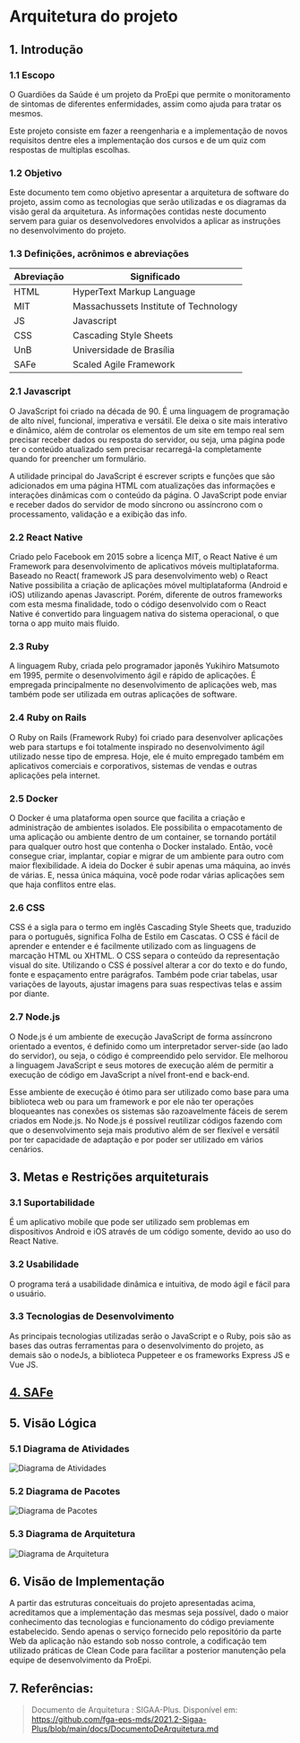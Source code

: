 # Arquitetura do projeto

## 1. Introdução

### 1.1 Escopo
O Guardiões da Saúde é um projeto da ProEpi que permite o monitoramento de sintomas de diferentes enfermidades, assim como ajuda para tratar os mesmos.

Este projeto consiste em fazer a reengenharia e a implementação de novos requisitos dentre eles a implementação dos cursos e de um quiz com respostas de multiplas escolhas.

### 1.2 Objetivo
Este documento tem como objetivo apresentar a arquitetura de software do projeto, assim como as tecnologias que serão utilizadas e os diagramas da visão geral da arquitetura. As informações contidas neste documento servem para guiar os desenvolvedores envolvidos a aplicar as instruções no desenvolvimento do projeto.

### 1.3 Definições, acrônimos e abreviações

| Abreviação | Significado |
|---|---|
| HTML | HyperText Markup Language |
| MIT | Massachussets Institute of Technology |
| JS | Javascript |
| CSS | Cascading Style Sheets |
| UnB | Universidade de Brasília |
| SAFe | Scaled Agile Framework |

### 2.1 Javascript
O JavaScript foi criado na década de 90. É uma linguagem de programação de alto nível, funcional, imperativa e versátil. Ele deixa o site mais interativo e dinâmico, além de controlar os elementos de um site em tempo real sem precisar receber dados ou resposta do servidor, ou seja, uma página pode ter o conteúdo atualizado sem precisar recarregá-la completamente quando for preencher um formulário.

A utilidade principal do JavaScript é escrever scripts e funções que são adicionados em uma página HTML com atualizações das informações e interações dinâmicas com o conteúdo da página. O JavaScript pode enviar e receber dados do servidor de modo síncrono ou assíncrono com o processamento, validação e a exibição das info.

### 2.2 React Native
Criado pelo Facebook em 2015 sobre a licença MIT, o React Native é um Framework para desenvolvimento de aplicativos móveis multiplataforma. Baseado no React( framework JS para desenvolvimento web) o React Native possibilita a criação de aplicações móvel multiplataforma (Android e iOS) utilizando apenas Javascript. Porém, diferente de outros frameworks com esta mesma finalidade, todo o código desenvolvido com o React Native é convertido para linguagem nativa do sistema operacional, o que torna o app muito mais fluido.

### 2.3 Ruby
A linguagem Ruby, criada pelo programador japonês Yukihiro Matsumoto em 1995, permite o desenvolvimento ágil e rápido de aplicações. É empregada principalmente no desenvolvimento de aplicações web, mas também pode ser utilizada em outras aplicações de software.

### 2.4 Ruby on Rails
O Ruby on Rails (Framework Ruby) foi criado para desenvolver aplicações web para startups e foi totalmente inspirado no desenvolvimento ágil utilizado nesse tipo de empresa. Hoje, ele é muito empregado também em aplicativos comerciais e corporativos, sistemas de vendas e outras aplicações pela internet.

### 2.5 Docker

O Docker é uma plataforma open source que facilita a criação e administração de ambientes isolados. Ele possibilita o empacotamento de uma aplicação ou ambiente dentro de um container, se tornando portátil para qualquer outro host que contenha o Docker instalado. Então, você consegue criar, implantar, copiar e migrar de um ambiente para outro com maior flexibilidade. A ideia do Docker é subir apenas uma máquina, ao invés de várias. E, nessa única máquina, você pode rodar várias aplicações sem que haja conflitos entre elas.


### 2.6 CSS

CSS é a sigla para o termo em inglês Cascading Style Sheets que, traduzido para o português, significa Folha de Estilo em Cascatas. O CSS é fácil de aprender e entender e é facilmente utilizado com as linguagens de marcação HTML ou XHTML.
O CSS separa o conteúdo da representação visual do site. Utilizando o CSS é possível alterar a cor do texto e do fundo, fonte e espaçamento entre parágrafos. Também pode criar tabelas, usar variações de layouts, ajustar imagens para suas respectivas telas e assim por diante.

### 2.7 Node.js

O Node.js é um ambiente de execução JavaScript de forma assíncrono orientado a eventos, é definido como um interpretador server-side (ao lado do servidor), ou seja, o código é compreendido pelo servidor. Ele melhorou a linguagem JavaScript e seus motores de execução além de permitir a execução de código em JavaScript a nível front-end e back-end.

Esse ambiente de execução é ótimo para ser utilizado como base para uma biblioteca web ou para um framework e por ele não ter operações bloqueantes nas conexões os sistemas são razoavelmente fáceis de serem criados em Node.js. No Node.js é possível reutilizar códigos fazendo com que o desenvolvimento seja mais produtivo além de ser flexível e versátil por ter capacidade de adaptação e por poder ser utilizado em vários cenários.


## 3. Metas e Restrições arquiteturais

### 3.1 Suportabilidade
É um aplicativo mobile que pode ser utilizado sem problemas em dispositivos Android e iOS através de um código somente, devido ao uso do React Native.

### 3.2 Usabilidade
O programa terá a usabilidade dinâmica e intuitiva, de modo ágil e fácil para o usuário.

### 3.3 Tecnologias de Desenvolvimento
As principais tecnologias utilizadas serão o JavaScript e o Ruby, pois são as bases das outras ferramentas para o desenvolvimento do projeto, as demais são o nodeJs, a biblioteca Puppeteer e os frameworks Express JS e Vue JS.

## [4. SAFe](../produto/#522-safe-reengenharia)

## 5. Visão Lógica

### 5.1 Diagrama de Atividades

![Diagrama de Atividades](assets/diagramaAtividades.png)

### 5.2 Diagrama de Pacotes

![Diagrama de Pacotes](assets/diagramaPacotes.png)

### 5.3 Diagrama de Arquitetura

![Diagrama de Arquitetura](assets/diagramaArquitetura.png)

## 6. Visão de Implementação
A partir das estruturas conceituais do projeto apresentadas acima, acreditamos que a implementação das mesmas seja possível, dado o maior conhecimento das tecnologias e funcionamento do código previamente estabelecido. Sendo apenas o serviço fornecido pelo repositório da parte Web da aplicação não estando sob nosso controle, a codificação tem utilizado práticas de Clean Code para facilitar a posterior manutenção pela equipe de desenvolvimento da ProEpi.

## 7. Referências:

> Documento de Arquitetura : SIGAA-Plus. Disponível em: https://github.com/fga-eps-mds/2021.2-Sigaa-Plus/blob/main/docs/DocumentoDeArquitetura.md
>
